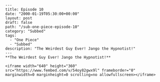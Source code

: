 
	---
	title: Episode 10
	date: "2000-01-19T05:30:00+00:00"
	layout: post
	draft: false
	path: "/sub-one-piece-episode-10"
	category: "Subbed"
	tags:
	  - "One Piece"
	  - "Subbed"
	description: "The Weirdest Guy Ever! Jango the Hypnotist!"
	---
	**The Weirdest Guy Ever! Jango the Hypnotist!**

	<iframe width="640" height="360" src="https://www.fembed.com/v/54oy82gwx9l" frameborder="0" marginwidth=0 marginheight=0 scrolling=no allowfullscreen></iframe>
	